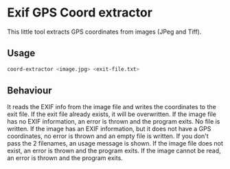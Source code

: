 # Exif GPS Coord extractor

This little tool extracts GPS coordinates from images (JPeg and Tiff).

## Usage

```bash
coord-extractor <image.jpg> <exit-file.txt>
```

## Behaviour

It reads the EXIF info from the image file and writes the coordinates to the exit file.
If the exit file already exists, it will be overwritten.
If the image file has no EXIF information, an error is thrown and the program exits. No file is written.
If the image has an EXIF information, but it does not have a GPS coordinates, no error is thrown and an empty file is written.
If you don't pass the 2 filenames, an usage message is shown.
If the image file does not exist, an error is thrown and the program exits.
If the image cannot be read, an error is thrown and the program exits.
